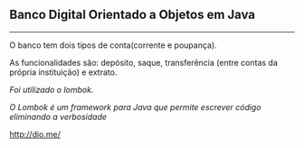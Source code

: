 <h2>Banco Digital Orientado a Objetos em Java</h2>

***

O banco tem dois tipos de conta(corrente e poupança).

As funcionalidades são: depósito, saque, transferência (entre contas da própria instituição) e extrato.

<i>Foi utilizado o lombok. 

O Lombok é um framework para Java que permite escrever código eliminando a verbosidade</i>

http://dio.me/
